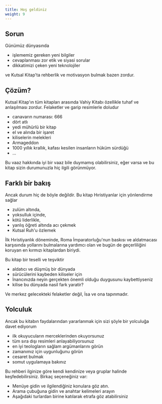 ```yaml
---
title: Hoş geldiniz
weight: 9
---
```


## Sorun

Günümüz dünyasında 
- işlememiz gereken yeni bilgiler
- cevaplanması zor etik ve siyasi sorular
- di̇kkati̇mi̇zi̇ çeken yeni̇ teknoloji̇ler

ve Kutsal Kitap'ta rehberlik ve motivasyon bulmak bazen zordur.

## Çözüm?

Kutsal Kitap'ın tüm kitapları arasında Vahiy Kitabı özellikle tuhaf ve anlaşılması zordur. Felaketler ve garip resimlerle doludur
- canavarın numarası: 666
- dört atlı
- yedi mühürlü bir kitap
- el ve alında bir işaret
- kiliselerin melekleri
- Armageddon
- 1000 yıllık krallık, kafası kesilen insanların hüküm sürdüğü
- ...

Bu vaaz hakkında iyi bir vaaz bile duymamış olabilirsiniz, eğer varsa ve bu kitap sizin durumunuzla hiç ilgili görünmüyor.

## Farklı bir bakış

Ancak durum hiç de böyle değildir. Bu kitap Hıristiyanlar için yönlendirme sağlar 
- zulüm altında, 
- yoksulluk içinde, 
- kötü liderlikle, 
- yanlış öğreti altında acı çekmek
- Kutsal Ruh'u özlemek

İlk Hıristiyanlık döneminde, Roma İmparatorluğu'nun baskısı ve aldatmacası karşısında yollarını bulmalarına yardımcı olan ve bugün de geçerliliğini koruyan en kırmızı kitaplardan biriydi.

Bu kitap bir teselli ve teşviktir
- aldatıcı ve düşmüş bir dünyada
- sürücülerini kaybeden kiliseler için
- İnancınızda neyin gerçekten önemli olduğu duygusunu kaybettiyseniz
- ki̇li̇se bu dünyada nasil fark yaratir?

Ve merkez gelecekteki felaketler değil, İsa ve ona tapınmadır.

## Yolculuk

Ancak bu kitabın faydalarından yararlanmak için sizi şöyle bir yolculuğa davet ediyorum
- ilk okuyucuların merceklerinden okuyorsunuz
- tüm sıra dışı resimleri anlayabiliyorsunuz
- en iyi teologların sağlam argümanlarını görün
- zamanımız için uygunluğunu görün
- cesaret bulmak 
- somut uygulamaya bakınız

Bu rehberi ilginize göre kendi kendinize veya gruplar halinde keşfedebilirsiniz. Birkaç seçeneğiniz var:
- Menüye gidin ve ilgilendiğiniz konulara göz atın.
- Arama çubuğuna gidin ve anahtar kelimeleri arayın
- Aşağıdaki turlardan birine katılarak etrafa göz atabilirsiniz

